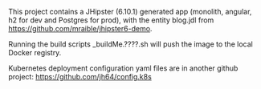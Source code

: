 This project contains a JHipster (6.10.1) generated app (monolith, angular, h2 for dev and
Postgres for prod), with the entity blog.jdl from https://github.com/mraible/jhipster6-demo.

Running the build scripts _buildMe.????.sh will push the image to the local Docker registry.

Kubernetes deployment configuration yaml files are in another github project: https://github.com/jh64/config.k8s
